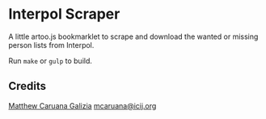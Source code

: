 # Interpol Scraper #

A little artoo.js bookmarklet to scrape and download the wanted or missing person lists from Interpol.

Run `make` or `gulp` to build.

## Credits ##

[Matthew Caruana Galizia](https://twitter.com/mcaruanagalizia) <mcaruana@icij.org>
